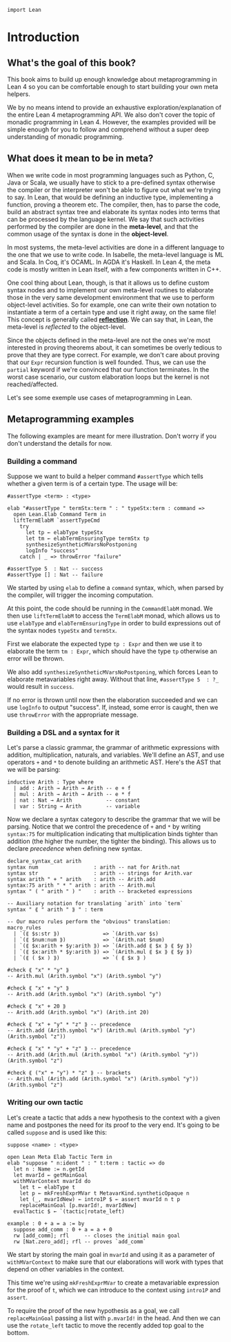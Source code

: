 ```lean
import Lean
```

# Introduction

## What's the goal of this book?

This book aims to build up enough knowledge about metaprogramming in Lean 4 so
you can be comfortable enough to start building your own meta helpers.

We by no means intend to provide an exhaustive exploration/explanation of the
entire Lean 4 metaprogramming API. We also don't cover the topic of monadic
programming in Lean 4. However, the examples provided will be simple enough for
you to follow and comprehend without a super deep understanding of monadic
programming.

## What does it mean to be in meta?

When we write code in most programming languages such as Python, C, Java or
Scala, we usually have to stick to a pre-defined syntax otherwise the compiler
or the interpreter won't be able to figure out what we're trying to say. In
Lean, that would be defining an inductive type, implementing a function, proving
a theorem etc. The compiler, then, has to parse the code, build an abstract
syntax tree and elaborate its syntax nodes into terms that can be processed by
the language kernel. We say that such activities performed by the compiler are
done in the __meta-level__, and that the common usage of the syntax is done in
the __object-level__.

In most systems, the meta-level activities are done in a different language to
the one that we use to write code. In Isabelle, the meta-level language is ML
and Scala. In Coq, it's OCAML. In AGDA it's Haskell. In Lean 4, the meta code is
mostly written in Lean itself, with a few components written in C++.

One cool thing about Lean, though, is that it allows us to define custom syntax
nodes and to implement our own meta-level routines to elaborate those in the
very same development environment that we use to perform object-level
activities. So for example, one can write their own notation to instantiate a
term of a certain type and use it right away, on the same file! This concept is
generally called
[__reflection__](https://en.wikipedia.org/wiki/Reflective_programming). We can
say that, in Lean, the meta-level is _reflected_ to the object-level.

Since the objects defined in the meta-level are not the ones we're most
interested in proving theorems about, it can sometimes be overly tedious to
prove that they are type correct. For example, we don't care about proving that
our `Expr` recursion function is well founded. Thus, we can use the `partial`
keyword if we're convinced that our function terminates. In the worst case
scenario, our custom elaboration loops but the kernel is not reached/affected.

Let's see some exemple use cases of metaprogramming in Lean.

## Metaprogramming examples

The following examples are meant for mere illustration. Don't worry if you don't
understand the details for now.

### Building a command

Suppose we want to build a helper command `#assertType` which tells whether a
given term is of a certain type. The usage will be:

`#assertType <term> : <type>`

```lean
elab "#assertType " termStx:term " : " typeStx:term : command =>
  open Lean.Elab Command Term in
  liftTermElabM `assertTypeCmd
    try
      let tp ← elabType typeStx
      let tm ← elabTermEnsuringType termStx tp
      synthesizeSyntheticMVarsNoPostponing
      logInfo "success"
    catch | _ => throwError "failure"

#assertType 5  : Nat -- success
#assertType [] : Nat -- failure
```

We started by using `elab` to define a `command` syntax, which, when parsed
by the compiler, will trigger the incoming computation.

At this point, the code should be running in the `CommandElabM` monad. We then
use `liftTermElabM` to access the `TermElabM` monad, which allows us to use
`elabType` and `elabTermEnsuringType` in order to build expressions out of the
syntax nodes `typeStx` and `termStx`.

First we elaborate the expected type `tp : Expr` and then we use it to elaborate
the term `tm : Expr`, which should have the type `tp` otherwise an error will be
thrown.

We also add `synthesizeSyntheticMVarsNoPostponing`, which forces Lean to
elaborate metavariables right away. Without that line, `#assertType 5  : ?_`
would result in `success`.

If no error is thrown until now then the elaboration succeeded and we can use
`logInfo` to output "success". If, instead, some error is caught, then we use
`throwError` with the appropriate message.

### Building a DSL and a syntax for it

Let's parse a classic grammar, the grammar of arithmetic expressions with
addition, multiplication, naturals, and variables.  We'll define an AST, and use
operators `+` and `*` to denote building an arithmetic AST. Here's the AST that
we will be parsing:

```lean
inductive Arith : Type where
  | add : Arith → Arith → Arith -- e + f
  | mul : Arith → Arith → Arith -- e * f
  | nat : Nat → Arith           -- constant
  | var : String → Arith        -- variable
```

Now we declare a syntax category to describe the grammar that we will be
parsing. Notice that we control the precedence of `+` and `*` by writing
`syntax:75` for multiplication indicating that multiplication binds tighter than
addition (the higher the number, the tighter the binding). This allows us to
declare _precedence_ when defining new syntax.

```lean
declare_syntax_cat arith
syntax num                  : arith -- nat for Arith.nat
syntax str                  : arith -- strings for Arith.var
syntax arith " + " arith    : arith -- Arith.add
syntax:75 arith " * " arith : arith -- Arith.mul
syntax " ( " arith " ) "    : arith -- bracketed expressions

-- Auxiliary notation for translating `arith` into `term`
syntax " ⟪ " arith " ⟫ " : term

-- Our macro rules perform the "obvious" translation:
macro_rules
  | `(⟪ $s:str ⟫)              => `(Arith.var $s)
  | `(⟪ $num:num ⟫)            => `(Arith.nat $num)
  | `(⟪ $x:arith + $y:arith ⟫) => `(Arith.add ⟪ $x ⟫ ⟪ $y ⟫)
  | `(⟪ $x:arith * $y:arith ⟫) => `(Arith.mul ⟪ $x ⟫ ⟪ $y ⟫)
  | `(⟪ ( $x ) ⟫)              => `( ⟪ $x ⟫ )

#check ⟪ "x" * "y" ⟫
-- Arith.mul (Arith.symbol "x") (Arith.symbol "y")

#check ⟪ "x" + "y" ⟫
-- Arith.add (Arith.symbol "x") (Arith.symbol "y") 

#check ⟪ "x" + 20 ⟫
-- Arith.add (Arith.symbol "x") (Arith.int 20)

#check ⟪ "x" + "y" * "z" ⟫ -- precedence
-- Arith.add (Arith.symbol "x") (Arith.mul (Arith.symbol "y") (Arith.symbol "z"))

#check ⟪ "x" * "y" + "z" ⟫ -- precedence
-- Arith.add (Arith.mul (Arith.symbol "x") (Arith.symbol "y")) (Arith.symbol "z")

#check ⟪ ("x" + "y") * "z" ⟫ -- brackets
-- Arith.mul (Arith.add (Arith.symbol "x") (Arith.symbol "y")) (Arith.symbol "z")
```

### Writing our own tactic

Let's create a tactic that adds a new hypothesis to the context with a given
name and postpones the need for its proof to the very end. It's going to be
called `suppose` and is used like this:

`suppose <name> : <type>`

```lean
open Lean Meta Elab Tactic Term in
elab "suppose " n:ident " : " t:term : tactic => do
  let n : Name := n.getId
  let mvarId ← getMainGoal
  withMVarContext mvarId do
    let t ← elabType t
    let p ← mkFreshExprMVar t MetavarKind.syntheticOpaque n
    let (_, mvarIdNew) ← intro1P $ ← assert mvarId n t p
    replaceMainGoal [p.mvarId!, mvarIdNew]
  evalTactic $ ← `(tactic|rotate_left)

example : 0 + a = a := by
  suppose add_comm : 0 + a = a + 0
  rw [add_comm]; rfl     -- closes the initial main goal
  rw [Nat.zero_add]; rfl -- proves `add_comm`
```

We start by storing the main goal in `mvarId` and using it as a parameter of
`withMVarContext` to make sure that our elaborations will work with types that
depend on other variables in the context.

This time we're using `mkFreshExprMVar` to create a metavariable expression for
the proof of `t`, which we can introduce to the context using `intro1P` and
`assert`.

To require the proof of the new hypothesis as a goal, we call `replaceMainGoal`
passing a list with `p.mvarId!` in the head. And then we can use the
`rotate_left` tactic to move the recently added top goal to the bottom.
